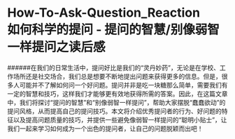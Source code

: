 How-To-Ask-Question_Reaction<br>
如何科学的提问 - 提问的智慧/别像弱智一样提问之读后感
===
######在我们的日常生活中，提问好比是我们的“灵丹妙药”，无论是在学校、工作场所还是社交场合，我们总是想要不断地提出问题来获得更多的信息。但是，很多人可能并不了解如何问一个好问题。提问并非是吃一块糖那么简单，需要我们有一定的智慧和技巧，这样我们才能够更有效地获得所需的答案。因此，在这篇文章中，我们将探讨“提问的智慧”和“别像弱智一样提问”，帮助大家摆脱“蠢蠢欲动”的提问风格，从而提高自己的提问技巧。本文将介绍优秀提问者的行为、好问题的特征以及提高问题质量的技巧，并提供一些避免像弱智一样提问的“聪明小贴士”，让我们一起来学习如何成为一个出色的提问者，让自己的问题脱颖而出吧！ 
